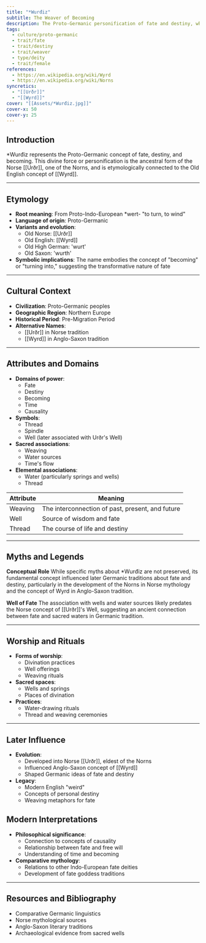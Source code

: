 ```yaml
---
title: "*Wurđiz"
subtitle: The Weaver of Becoming
description: The Proto-Germanic personification of fate and destiny, whose name echoes through time in concepts of wyrd and the weaving of fate.
tags:
  - culture/proto-germanic
  - trait/fate
  - trait/destiny
  - trait/weaver
  - type/deity
  - trait/female
references:
  - https://en.wikipedia.org/wiki/Wyrd
  - https://en.wikipedia.org/wiki/Norns
syncretics:
  - "[[Urðr]]"
  - "[[Wyrd]]"
cover: "[[Assets/*Wurđiz.jpg]]"
cover-x: 50
cover-y: 25
---
```

##  Introduction
*Wurđiz represents the Proto-Germanic concept of fate, destiny, and becoming. This divine force or personification is the ancestral form of the Norse [[Urðr]], one of the Norns, and is etymologically connected to the Old English concept of [[Wyrd]].

---

## Etymology

- **Root meaning**: From Proto-Indo-European *wert- "to turn, to wind"
- **Language of origin**: Proto-Germanic
- **Variants and evolution**: 
  - Old Norse: [[Urðr]]
  - Old English: [[Wyrd]]
  - Old High German: 'wurt'
  - Old Saxon: 'wurth'
- **Symbolic implications**: The name embodies the concept of "becoming" or "turning into," suggesting the transformative nature of fate

---

##  Cultural Context

- **Civilization**: Proto-Germanic peoples
- **Geographic Region**: Northern Europe
- **Historical Period**: Pre-Migration Period
- **Alternative Names**:
  - [[Urðr]] in Norse tradition
  - [[Wyrd]] in Anglo-Saxon tradition

---

## Attributes and Domains

- **Domains of power**: 
  - Fate
  - Destiny
  - Becoming
  - Time
  - Causality
- **Symbols**: 
  - Thread
  - Spindle
  - Well (later associated with Urðr's Well)
- **Sacred associations**: 
  - Weaving
  - Water sources
  - Time's flow
- **Elemental associations**: 
  - Water (particularly springs and wells)
  - Thread

| Attribute | Meaning |
|-----------|----------|
| Weaving | The interconnection of past, present, and future |
| Well | Source of wisdom and fate |
| Thread | The course of life and destiny |

---

## Myths and Legends

**Conceptual Role**
While specific myths about *Wurđiz are not preserved, its fundamental concept influenced later Germanic traditions about fate and destiny, particularly in the development of the Norns in Norse mythology and the concept of Wyrd in Anglo-Saxon tradition.

**Well of Fate**
The association with wells and water sources likely predates the Norse concept of [[Urðr]]'s Well, suggesting an ancient connection between fate and sacred waters in Germanic tradition.

---

## Worship and Rituals

- **Forms of worship**: 
  - Divination practices
  - Well offerings
  - Weaving rituals
- **Sacred spaces**: 
  - Wells and springs
  - Places of divination
- **Practices**: 
  - Water-drawing rituals
  - Thread and weaving ceremonies

---

## Later Influence

- **Evolution**: 
  - Developed into Norse [[Urðr]], eldest of the Norns
  - Influenced Anglo-Saxon concept of [[Wyrd]]
  - Shaped Germanic ideas of fate and destiny
- **Legacy**: 
  - Modern English "weird"
  - Concepts of personal destiny
  - Weaving metaphors for fate

## Modern Interpretations

- **Philosophical significance**: 
  - Connection to concepts of causality
  - Relationship between fate and free will
  - Understanding of time and becoming
- **Comparative mythology**: 
  - Relations to other Indo-European fate deities
  - Development of fate goddess traditions

---

## Resources and Bibliography

- Comparative Germanic linguistics
- Norse mythological sources
- Anglo-Saxon literary traditions
- Archaeological evidence from sacred wells